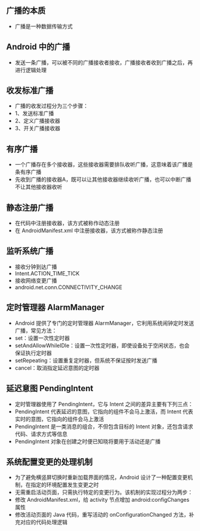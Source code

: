 ## 广播的本质
* 广播是一种数据传输方式

## Android 中的广播
* 发送一条广播，可以被不同的广播接收者接收，广播接收者收到广播之后，再进行逻辑处理

## 收发标准广播
* 广播的收发过程分为三个步骤：
* 1、发送标准广播
* 2、定义广播接收器
* 3、开关广播接收器

## 有序广播
* 一个广播存在多个接收器，这些接收器需要排队收听广播，这意味着该广播是条有序广播
* 先收到广播的接收器A，既可以让其他接收器继续收听广播，也可以中断广播不让其他接收器收听

## 静态注册广播
* 在代码中注册接收器，该方式被称作动态注册
* 在 AndroidManifest.xml 中注册接收器，该方式被称作静态注册

## 监听系统广播
* 接收分钟到达广播
* Intent.ACTION_TIME_TICK
* 接收网络变更广播
* android.net.conn.CONNECTIVITY_CHANGE

## 定时管理器 AlarmManager
* Android 提供了专门的定时管理器 AlarmManager，它利用系统闹钟定时发送广播，常见方法：
* set：设置一次性定时器
* setAndAllowWhileIDle：设置一次性定时器，即使设备处于空闲状态，也会保证执行定时器
* setRepeating：设置重复定时器，但系统不保证按时发送广播
* cancel：取消指定延迟意图的定时器

## 延迟意图 PendingIntent
* 定时管理器使用了 PendingIntent，它与 Intent 之间的差异主要有下列三点：
* PendingIntent 代表延迟的意图，它指向的组件不会马上激活，而 Intent 代表实时的意图，它指向的组件会马上激活
* PendingIntent 是一类消息的组合，不但包含目标的 Intent 对象，还包含请求代码、请求方式等信息
* PendingIntent 对象在创建之时便已知晓将要用于活动还是广播

## 系统配置变更的处理机制
* 为了避免横竖屏切换时重新加载界面的情况，Android 设计了一种配置变更机制，在指定的环境配置发生变更之时
* 无需重启活动页面，只需执行特定的变更行为。该机制的实现过程分为两步：
* 修改 AndroidManifest.xml，给 activity 节点增加 android:configChanges 属性
* 修改活动页面的 Java 代码，重写活动的 onConfigurationChanged 方法，补充对应的代码处理逻辑